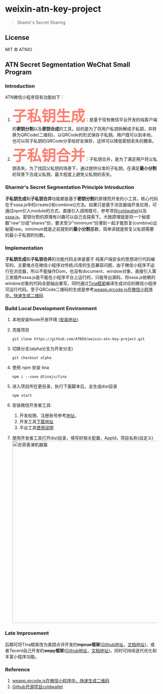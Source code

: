# weixin-atn-key-project
> Shamir's Secret Sharing
## License
MIT &copy; ATNIO

## ATN Secret Segmentation WeChat Small Program
### Introduction
ATN微信小程序现有功能如下：
1. <font color=#FA8072 size=7 face="黑体">**子私钥生成**</font>：是基于现有微信平台开发的纯客户端的**密钥分割**以及**密钥合成**的工具，目的是为了将用户私钥拆解成子私钥，并转换为QRCode(二维码)，以QRCode的形式保存子私钥。用户既可以到本地，也可以将子私钥的QRCode分享给好友保存，这样可以降低密钥丢失的概率。
2. <font color=#FA8072 size=7 face="黑体">**子私钥合并**</font>：子私钥合并，是为了满足用户将父私钥丢失，为了找回父私钥的场景下，通过提供分发的子私钥，在满足**最小分割**的背景下合成父私钥，最大程度上避免父私钥的丢失。

### Sharmir's Secret Segmentation Principle Introduction
  **子私钥生成**和**子私钥合并**功能都是基于**密钥分割**的原理而开发的小工具，核心代码在于sssa.js中的create()和combine()方法。如果只是基于浏览器端开发应用，可通过npm引入module的方式，直接引入调用既可，参考项目[coldwallet](https://github.com/bihu-id/)以及[sssa.js](https://github.com/SSSaaS/sssa-js)。密钥分割的原理有兴趣可以自己去探索下。大致原理就是将一个秘密数"raw"分成"shares"份，要求至少"minimum"份凑到一起才能恢复(combine)出秘密raw。minimum就是之前提到的**最小分割**基数，简单讲就是恢复父私钥需要的最小子私钥的份数。

### Implementation
  **子私钥生成**和**子私钥合并**的功能代码主体是基于 纯客户端安全的思想进行代码编写的，主要难点在微信小程序对传统JS库的生态兼容问题，由于微信小程序不运行在浏览器，所以不能操作Dom，也没有document、window对象，直接引入第三发插件sssa.js是不能在小程序平台上运行的，只能导出源码，将sssa.js依赖的window对象的代码全部抽出重写，同时通过[Tina框架](https://tina.js.org/#/guide/component)编译生成对应的微信小程序可运行代码。至于QRCode二维码的生成是参考[weapp.qrcode.js在微信小程序中，快速生成二维码](https://github.com/yingye/weapp-qrcode)

### Build Local Development Environment  
1. 本地安装Node开发环境 [(安装地址)](https://nodejs.org/en/download/)
2. 克隆项目 

   ```angular2html
   git clone https://github.com/ATNIO/weixin-atn-key-project.git
   ```
3. 切换分支(alpha分支为开发分支)
   ```angular2html
   git checkout alpha
   ```
4. 使用 npm 安装 tina

   ```angular2html
   npm i --save @tinajs/tina
   ```
5. 进入项目所在更目录，执行下面脚本后，会生成dist目录
    
   ```angular2html
   npm start
   ```
   
6. 安装微信开发者工具:
    1. 开发权限、注册账号参考[地址](https://developers.weixin.qq.com/miniprogram/dev/)，
    2. 开发工具[下载地址](https://developers.weixin.qq.com/miniprogram/dev/devtools/download.html?t=2018614)
    3. 平台工具[使用说明](https://developers.weixin.qq.com/miniprogram/dev/devtools/devtools.html?t=2018614)
    
7. 使用开发者工具打开dist目录，填写好相关配置，AppId，项目名称(自定义)
   <img src="http://p5vswdxl9.bkt.clouddn.com/xiaochenxu.png" width="800" height="600" alt="亦菲表演机器猫"/>
 
   
### Late Improvement 
   后期可将Tina框架改为美团点评开发的**mpvue框架**([Github地址](https://github.com/Meituan-Dianping/mpvue)，[文档地址](http://mpvue.com/))，或者Tecent自己开发的**wepy框架**([Github地址](https://github.com/Tencent/wepy)，[文档地址](https://tencent.github.io/wepy/))。同时可持续迭代优化和丰富小程序功能。
  


### Reference
1. [weapp.qrcode.js在微信小程序中，快速生成二维码](https://github.com/yingye/weapp-qrcode)
2. [Github开源项目coldwallet](https://github.com/bihu-id/coldwallet)


